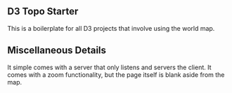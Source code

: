 D3 Topo Starter
---

This is a boilerplate for all D3 projects that involve using the world map.

Miscellaneous Details
--

It simple comes with a server that only listens and servers the client. It comes with a zoom functionality, but the page itself
is blank aside from the map.
